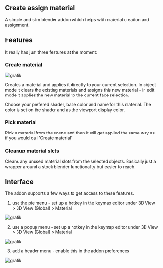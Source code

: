 ## Create assign material 

A simple and slim blender addon which helps with material creation and assignment.


## Features

It really has just three features at the moment:

### Create material

![grafik](https://user-images.githubusercontent.com/13512160/209481281-b8dd0bbc-63b5-4e11-953e-6cae917f57de.png)

Creates a material and applies it directly to your current selection.
In object mode it clears the existing materials and assigns this new material - in edit mode it applies the new material to the current face selection.

Choose your prefered shader, base color and name for this material. The color is set on the shader and as the viewport display color.

### Pick material

Pick a material from the scene and then it will get applied the same way as if you would call 'Create material'

### Cleanup material slots

Cleans any unused material slots from the selected objects. Basically just a wrapper around a stock blender functionality but easier to reach. 

## Interface

The addon supports a few ways to get access to these features. 

1. use the pie menu - set up a hotkey in the keymap editor under 3D View > 3D View (Global) > Material

![grafik](https://user-images.githubusercontent.com/13512160/209481095-e1adc6bf-4e66-4b11-93f4-b41b7e16728d.png)

2. use a popup menu - set up a hotkey in the keymap editor under 3D View > 3D View (Global) > Material

![grafik](https://user-images.githubusercontent.com/13512160/209481205-7f42966e-1a18-463c-abfc-089d4d72b09c.png)

3. add a header menu - enable this in the addon preferences

![grafik](https://user-images.githubusercontent.com/13512160/209481221-affeac4f-122c-4ee3-9156-fd595b9c8b9a.png)

